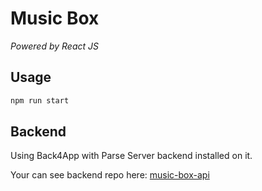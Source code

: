 # Music Box

_Powered by React JS_

## Usage

```bash
npm run start
```

## Backend

Using Back4App with Parse Server backend installed on it.

Your can see backend repo here: [music-box-api](https://github.com/anhhao-me/music-box-api)